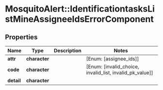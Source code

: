 # MosquitoAlert::IdentificationtasksListMineAssigneeIdsErrorComponent


## Properties
Name | Type | Description | Notes
------------ | ------------- | ------------- | -------------
**attr** | **character** |  | [Enum: [assignee_ids]] 
**code** | **character** |  | [Enum: [invalid_choice, invalid_list, invalid_pk_value]] 
**detail** | **character** |  | 


